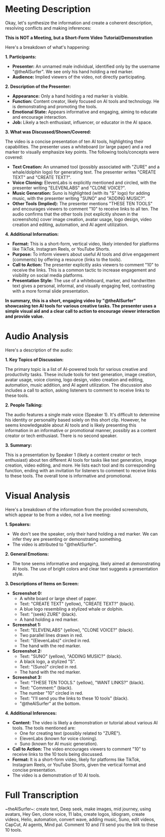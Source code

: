# Meeting Description

Okay, let's synthesize the information and create a coherent description, resolving conflicts and making inferences:

**This is NOT a Meeting, but a Short-Form Video Tutorial/Demonstration**

Here's a breakdown of what's happening:

**1. Participants:**

*   **Presenter:** An unnamed male individual, identified only by the username "@theAlSurfer". We see only his hand holding a red marker.
*   **Audience:** Implied viewers of the video, not directly participating.

**2. Description of the Presenter:**

*   **Appearance:** Only a hand holding a red marker is visible.
*   **Function:** Content creator, likely focused on AI tools and technology. He is demonstrating and promoting the tools.
*   **Emotional State:** Appears informative and engaging, aiming to educate and encourage interaction.
*   **Job:** Likely a tech enthusiast, influencer, or educator in the AI space.

**3. What was Discussed/Shown/Covered:**

The video is a concise presentation of ten AI tools, highlighting their capabilities. The presenter uses a whiteboard (or large paper) and a red marker to visually emphasize key points. The following tools/concepts were covered:

*   **Text Creation:** An unnamed tool (possibly associated with "ZURE" and a whale/dolphin logo) for generating text. The presenter writes "CREATE TEXT" and "CREATE TEXT?".
*   **Voice Cloning:** ElevenLabs is explicitly mentioned and circled, with the presenter writing "ELEVENLABS" and "CLONE VOICE?".
*   **Music Generation:** Suno is highlighted (with its "S" logo) for adding music, with the presenter writing "SUNO" and "ADDING MUSIC?".
*   **Other Tools (Implied):** The presenter mentions "THESE TEN TOOLS" and encourages viewers to comment "10" to receive links to all ten. The audio confirms that the other tools (not explicitly shown in the screenshots) cover image creation, avatar usage, logo design, video creation and editing, automation, and AI agent utilization.

**4. Additional Information:**

*   **Format:** This is a short-form, vertical video, likely intended for platforms like TikTok, Instagram Reels, or YouTube Shorts.
*   **Purpose:** To inform viewers about useful AI tools and drive engagement (comments) by offering a resource (links to the tools).
*   **Call to Action:** The presenter explicitly asks viewers to comment "10" to receive the links. This is a common tactic to increase engagement and visibility on social media platforms.
*   **Presentation Style:** The use of a whiteboard, marker, and handwritten text gives a personal, informal, and visually engaging feel, contrasting with a more formal slide presentation.

**In summary, this is a short, engaging video by "@theAlSurfer" showcasing ten AI tools for various creative tasks. The presenter uses a simple visual aid and a clear call to action to encourage viewer interaction and provide value.**



# Audio Analysis

Here's a description of the audio:

**1. Key Topics of Discussion:**

The primary topic is a list of AI-powered tools for various creative and productivity tasks. These include tools for text generation, image creation, avatar usage, voice cloning, logo design, video creation and editing, automation, music addition, and AI agent utilization. The discussion also includes a call to action, asking listeners to comment to receive links to these tools.

**2. People Talking:**

The audio features a single male voice (Speaker 1). It's difficult to determine his identity or personality based solely on this short clip. However, he seems knowledgeable about AI tools and is likely presenting this information in an informative or promotional manner, possibly as a content creator or tech enthusiast. There is no second speaker.

**3. Summary:**

This is a presentation by Speaker 1 (likely a content creator or tech enthusiast) about ten different AI tools for tasks like text generation, image creation, video editing, and more. He lists each tool and its corresponding function, ending with an invitation for listeners to comment to receive links to these tools. The overall tone is informative and promotional.



# Visual Analysis

Here's a breakdown of the information from the provided screenshots, which appear to be from a video, not a live meeting:

**1. Speakers:**

*   We don't see the speaker, only their hand holding a red marker. We can infer they are presenting or demonstrating something.
*   The video is attributed to "@theAlSurfer".

**2. General Emotions:**

*   The tone seems informative and engaging, likely aimed at demonstrating AI tools. The use of bright colors and clear text suggests a presentation style.

**3. Descriptions of Items on Screen:**

*   **Screenshot 0:**
    *   A white board or large sheet of paper.
    *   Text: "CREATE TEXT" (yellow), "CREATE TEXT?" (black).
    *   A blue logo resembling a stylized whale or dolphin.
    *   Text: "(seek) ZURE" (black).
    *   A hand holding a red marker.
*   **Screenshot 1:**
    *   Text: "ELEVENLABS" (yellow), "CLONE VOICE?" (black).
    *   Two parallel lines drawn in red.
    *   Text: "(ElevenLabs)" circled in red.
    *   The hand with the red marker.
*   **Screenshot 2:**
    *   Text: "SUNO" (yellow), "ADDING MUSIC?" (black).
    *   A black logo, a stylized "S".
    *   Text: "(Suno)" circled in red.
    *   The hand with the red marker.
*   **Screenshot 3:**
    *   Text: "THESE TEN TOOLS." (yellow), "WANT LINKS?" (black).
    *   Text: "Comment:" (black).
    *   The number "10" circled in red.
    *   Text: "I'll send you the links to these 10 tools" (black).
    *   "@theAlSurfer" at the bottom.

**4. Additional Inferences:**

*   **Content:** The video is likely a demonstration or tutorial about various AI tools. The tools mentioned are:
    *   One for creating text (possibly related to "ZURE").
    *   ElevenLabs (known for voice cloning).
    *   Suno (known for AI music generation).
*   **Call to Action:** The video encourages viewers to comment "10" to receive links to the 10 tools being discussed.
*   **Format:** It is a short-form video, likely for platforms like TikTok, Instagram Reels, or YouTube Shorts, given the vertical format and concise presentation.
* The video is a demonstration of 10 AI tools.



# Full Transcription

~theAlSurfer~: create text, Deep seek, make images, mid journey, using avatars, Hey Gen, clone voice, 11 labs, create logos, Idiogram, create videos, Helio, automation, convert wave, adding music, Suno, edit videos, CapCut, AI agents, Mind pal. Comment 10 and I'll send you the link to these 10 tools.